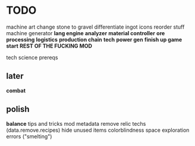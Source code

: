 # TODO

machine art
change stone to gravel
differentiate ingot icons
reorder stuff
machine generator
**lang engine**
**analyzer**
**material controller**
**ore processing**
**logistics**
**production chain**
**tech**
**power gen**
**finish up game start**
**REST OF THE FUCKING MOD**

tech science prereqs

## later

**combat**

## polish

**balance**
tips and tricks
mod metadata
remove relic techs (data.remove.recipes)
hide unused items
colorblindness
space exploration
errors ("smelting")
